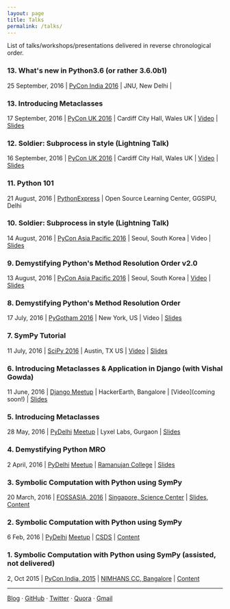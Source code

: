 ```yaml
---
layout: page
title: Talks
permalink: /talks/
---
```


List of talks/workshops/presentations delivered in reverse chronological order.

### 13. What's new in Python3.6 (or rather 3.6.0b1)
25 September, 2016 | [PyCon India 2016](https://in.pycon.org/2016/) | JNU, New Delhi |

### 13. Introducing Metaclasses
17 September, 2016 | [PyCon UK 2016](http://2016.pyconuk.org/) | Cardiff City Hall, Wales UK | [Video](https://www.youtube.com/watch?v=UXuhj-Tc-qE) | [Slides](http://slides.com/aktech/introducing-metaclasses-in-python)

### 12. Soldier: Subprocess in style (Lightning Talk)
16 September, 2016 | [PyCon UK 2016](http://2016.pyconuk.org/) | Cardiff City Hall, Wales UK | [Video](https://youtu.be/hjSD88cqKYs?t=27m58s) | [Slides](http://iamit.in/talks/slides/soldier.pdf)

### 11. Python 101
21 August, 2016 | [PythonExpress](https://pythonexpress.in/workshop/61/) | Open Source Learning Center, GGSIPU, Delhi

### 10. Soldier: Subprocess in style (Lightning Talk)
14 August, 2016 | [PyCon Asia Pacific 2016](https://www.pycon.kr/2016apac/) | Seoul, South Korea | Video | [Slides](http://iamit.in/talks/slides/soldier.pdf)

### 9. Demystifying Python's Method Resolution Order v2.0
13 August, 2016 | [PyCon Asia Pacific 2016](https://www.pycon.kr/2016apac/) | Seoul, South Korea | [Video](https://www.youtube.com/watch?v=cuonAMJjHow) | [Slides](http://slides.com/aktech/python-mro)

### 8. Demystifying Python's Method Resolution Order
17 July, 2016 | [PyGotham 2016](https://2016.pygotham.org/) | New York, US |
Video | [Slides](http://slides.com/aktech/python-mro)

### 7. SymPy Tutorial
11 July, 2016 | [SciPy 2016](http://scipy2016.scipy.org/) | Austin, TX US | [Video](https://www.youtube.com/watch?v=AqnpuGbM6-Q) | [Slides](http://www.sympy.org/scipy-2016-tutorial/)

### 6. Introducing Metaclasses & Application in Django (with Vishal Gowda)
11 June, 2016 | [Django Meetup](http://www.meetup.com/HackerEarth-Tech-Meetup/events/231711511/) | HackerEarth, Bangalore | [Video](coming soon!) | [Slides](http://slides.com/aktech/introducing-metaclasses-in-python)

### 5. Introducing Metaclasses
28 May, 2016 | [PyDelhi](http://pydelhi.org) [Meetup](http://www.meetup.com/pydelhi/events/226342855/) | Lyxel Labs, Gurgaon | [Slides](http://slides.com/aktech/introducing-metaclasses-in-python)


### 4. Demystifying Python MRO
2 April, 2016 | [PyDelhi](http://pydelhi.org) [Meetup](http://www.meetup.com/pydelhi/events/226049223) | [Ramanujan College](http://Ramanujancollege.ac.in) | [Slides](http://slides.com/aktech/python-mro/)

### 3. Symbolic Computation with Python using SymPy
20 March, 2016 | [FOSSASIA, 2016](http://2016.fossasia.org/) | [Singapore, Science Center](http://www.science.edu.sg/Pages/SCBHome.aspx) | [Slides](http://slides.com/aktech/sympy), [Content](http://iamit.in/sympy-tutorial/)

### 2. Symbolic Computation with Python using SymPy
6 Feb, 2016 | [PyDelhi](http://pydelhi.org) [Meetup](http://www.meetup.com/pydelhi/events/226049215/) | [CSDS](https://maps.google.com/maps?f=q&hl=en&q=29%2C+Rajpur+Road%2C+Delhi%2C+in) | [Content](http://iamit.in/sympy-tutorial/)

### 1. Symbolic Computation with Python using SymPy (assisted, not delivered)
2, Oct 2015 | [PyCon India, 2015](https://in.pycon.org/2015) | [NIMHANS CC, Bangalore](https://www.google.com/maps?ll=12.943219,77.596617&z=16&t=m&hl=en-US&gl=IN&mapclient=embed&cid=14143977283967748386) | [Content](http://iamit.in/sympy-tutorial/)

---

[Blog]({{site.baseurl}}) · [GitHub](https://github.com/aktech) · [Twitter](https://twitter.com/iaktech) · [Quora](https://www.quora.com/Amit-Kumar-516) · [Gmail](<mailto:dtu.amit@gmail.com>)
